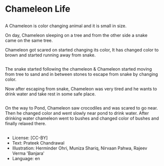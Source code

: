 # Chameleon Life

##
A Chameleon is color changing animal and it is small in size.

On day, Chameleon sleeping on a tree and from the other side a snake came on the same tree.

Chameleon got scared on started changing its color, It has changed color to brown and started running away from snake.

##
The snake started following the chameleon & Chameleon started moving from tree to sand and in between stones to escape from snake by changing color.

Now after escaping from snake, Chameleon was very tired and he wants to drink water and take rest in some safe place.

##
On the way to Pond, Chameleon saw crocodiles and was scared to go near. Then he changed color and went slowly near pond to drink water. After drinking water chameleon went to bushes and changed color of bushes and finally relaxed there.

##
* License: [CC-BY]
* Text: Prateek Chandrawal
* Illustration: Herminder Ohri, Muniza Shariq, Nirvaan Pahwa, Rajeev Verma 'Banjara'
* Language: en
